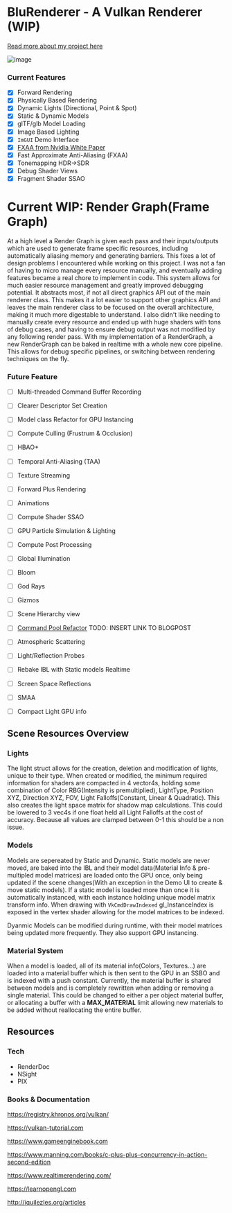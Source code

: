 # BluRenderer - A Vulkan Renderer (WIP)
[Read more about my project here](https://2401-lucas-github-io.vercel.app/)

![image](https://github.com/user-attachments/assets/63469291-7188-43a8-beb7-3e16d88190cb)


### Current Features
- [x] Forward Rendering
- [x] Physically Based Rendering
- [x] Dynamic Lights (Directional, Point & Spot)
- [x] Static & Dynamic Models
- [x] glTF/glb Model Loading
- [x] Image Based Lighting
- [x] `ImGUI` Demo Interface
- [x] [FXAA from Nvidia White Paper](https://developer.download.nvidia.com/assets/gamedev/files/sdk/11/FXAA_WhitePaper.pdf) 
- [x] Fast Approximate Anti-Aliasing (FXAA)
- [x] Tonemapping HDR->SDR
- [x] Debug Shader Views
- [x] Fragment Shader SSAO

# Current WIP: Render Graph(Frame Graph)
At a high level a Render Graph is given each pass and their inputs/outputs which are used to generate frame specific resources, including automatically aliasing memory and generating barriers. This fixes a lot of design problems I encountered while working on this project. I was not a fan of having to micro manage every resource manually, and eventually adding features became a real chore to implement in  code. This system allows for much easier resource management and greatly improved debugging potential. It abstracts most, if not all direct graphics API out of the main renderer class. This makes it a lot easier to support other graphics API and leaves the main renderer class to be focused on the overall architecture, making it much more digestable to understand.
I also didn't like needing to manually create every resource and ended up with huge shaders with tons of debug cases, and having to ensure debug output was not modified by any following render pass. With my implementation of a RenderGraph, a new RenderGraph can be baked in realtime with a whole new core pipeline. This allows for debug specific pipelines, or switching between rendering techniques on the fly.

### Future Feature
- [ ] Multi-threaded Command Buffer Recording
- [ ] Clearer Descriptor Set Creation
- [ ] Model class Refactor for GPU Instancing
- [ ] Compute Culling (Frustrum & Occlusion)
- [ ] HBAO+
- [ ] Temporal Anti-Aliasing (TAA)  
- [ ] Texture Streaming
- [ ] Forward Plus Rendering
- [ ] Animations
- [ ] Compute Shader SSAO
- [ ] GPU Particle Simulation & Lighting
- [ ] Compute Post Processing
- [ ] Global Illumination
- [ ] Bloom
- [ ] God Rays
- [ ] Gizmos
- [ ] Scene Hierarchy view
- [ ] [Command Pool Refactor]() TODO: INSERT LINK TO BLOGPOST
- [ ] Atmospheric Scattering
- [ ] Light/Reflection Probes
- [ ] Rebake IBL with Static models Realtime
- [ ] Screen Space Reflections
- [ ] SMAA
- [ ] Compact Light GPU info


## Scene Resources Overview
### Lights
The light struct allows for the creation, deletion and modification of lights, unique to their type. When created or modified, the minimum required information for shaders are compacted in 4 vector4s, holding some combination of Color RBG(Intensity is premultiplied), LightType, Position XYZ, Direction XYZ, FOV, Light Falloffs(Constant, Linear & Quadratic). This also creates the light space matrix for shadow map calculations. This could be lowered to 3 vec4s if one float held all Light Falloffs at the cost of accuracy. Because all values are clamped between 0-1 this should be a non issue. 
### Models
Models are sepereated by Static and Dynamic. Static models are never moved, are baked into the IBL and their model data(Material Info & pre-multipled model matrices) are loaded onto the GPU once, only being updated if the scene changes(With an exception in the Demo UI to create & move static models). If a static model is loaded more than once it is automatically instanced, with each instance holding unique model matrix transform info. When drawing with `VkCmdDrawIndexed` gl_InstanceIndex is exposed in the vertex shader allowing for the model matrices to be indexed.

Dyanmic Models can be modified during runtime, with their model matrices being updated more frequently. They also support GPU instancing. 

### Material System
When a model is loaded, all of its material info(Colors, Textures...) are loaded into a material buffer which is then sent to the GPU in an SSBO and is indexed with a push constant. Currently, the material buffer is shared between models and is completely rewritten when adding or removing a single material. This could be changed to either a per object material buffer, or allocating a buffer with a **MAX_MATERIAL** limit allowing new materials to be added without reallocating the entire buffer. 
  
## Resources
### Tech
- RenderDoc
- NSight
- PIX

### Books & Documentation
https://registry.khronos.org/vulkan/

https://vulkan-tutorial.com

https://www.gameenginebook.com

https://www.manning.com/books/c-plus-plus-concurrency-in-action-second-edition

https://www.realtimerendering.com/

https://learnopengl.com

http://iquilezles.org/articles
